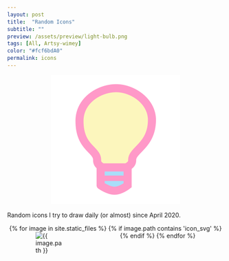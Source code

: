 ```yaml
---
layout: post
title:  "Random Icons"
subtitle: ""
preview: /assets/preview/light-bulb.png
tags: [All, Artsy-wimey]
color: "#fcf6bdA0"
permalink: icons
---
```

<script>
function displayImage(link) {
  document.getElementById("display").src = link;
}
</script>

<p align="center">
    <img id="display" src="assets/preview/light-bulb.png" width="300"/>
</p>


<p>Random icons I try to draw daily (or almost) since April 2020.</p>
<div class="icon-grid" style="display: flex; flex-wrap: wrap; justify-content: space-around;">
{% for image in site.static_files %}
    {% if image.path contains 'icon_svg' %}
<img src="{{ site.baseurl }}{{ image.path }}" width="64px" title="{{ image.path }}" onclick="displayImage(this.src)" style="cursor: pointer;" />
    {% endif %}
{% endfor %}

</div>
